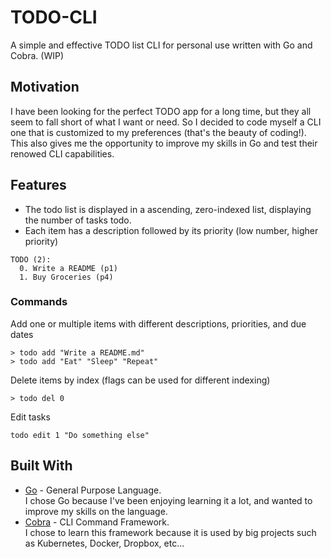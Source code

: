 # TODO-CLI
A simple and effective TODO list CLI for personal use written with Go and Cobra. (WIP)

## Motivation
I have been looking for the perfect TODO app for a long time, but they all seem to fall short of what I want or need. So I decided to code myself a CLI one that is customized to my preferences (that's the beauty of coding!). This also gives me the opportunity to improve my skills in Go and test their renowed CLI capabilities.

## Features
* The todo list is displayed in a ascending, zero-indexed list, displaying the number of tasks todo.
* Each item has a description followed by its priority (low number, higher priority)
```
TODO (2):
  0. Write a README (p1)
  1. Buy Groceries (p4)
```


### Commands
Add one or multiple items with different descriptions, priorities, and due dates
```
> todo add "Write a README.md"
> todo add "Eat" "Sleep" "Repeat"
```

Delete items by index (flags can be used for different indexing)
```
> todo del 0
```

Edit tasks
```
todo edit 1 "Do something else"
```

## Built With
* [Go](https://go.dev/) - General Purpose Language. <br> I chose Go because I've been enjoying learning it a lot, and wanted to improve my skills on the language.
* [Cobra](https://github.com/spf13/cobra) - CLI Command Framework. <br>
I chose to learn this framework because it is used by big projects such as Kubernetes, Docker, Dropbox, etc...
 
